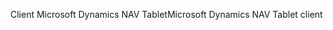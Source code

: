 <span data-ttu-id="c0416-101">Client Microsoft Dynamics NAV Tablet</span><span class="sxs-lookup"><span data-stu-id="c0416-101">Microsoft Dynamics NAV Tablet client</span></span>
